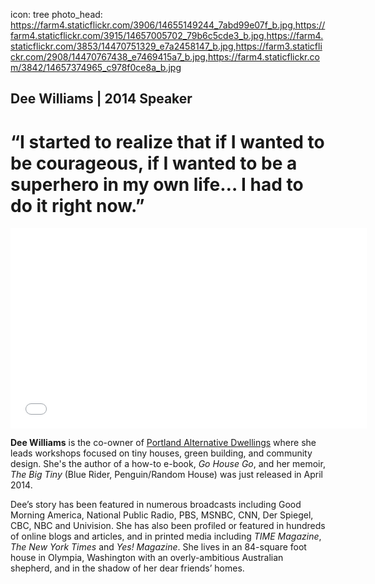 icon: tree
photo_head: https://farm4.staticflickr.com/3906/14655149244_7abd99e07f_b.jpg,https://farm4.staticflickr.com/3915/14657005702_79b6c5cde3_b.jpg,https://farm4.staticflickr.com/3853/14470751329_e7a2458147_b.jpg,https://farm3.staticflickr.com/2908/14470767438_e7469415a7_b.jpg,https://farm4.staticflickr.com/3842/14657374965_c978f0ce8a_b.jpg

## Dee Williams | 2014 Speaker

# “I started to realize that if I wanted to be courageous, if I wanted to be a superhero in my own life… I had to do it right now.”

<div class="zig-zags_blue"></div>

<iframe src="//player.vimeo.com/video/102690044?byline=0&amp;portrait=0&amp;color=adbf27" width="570" height="321" frameborder="0" webkitallowfullscreen mozallowfullscreen allowfullscreen></iframe>

<div class="line-canvas"></div>

**Dee Williams** is the co-owner of <a href="http://padtinyhouses.com" target="_blank">Portland Alternative Dwellings</a> where she leads workshops focused on tiny houses, green building, and community design. She's the author of a how-to e-book, *Go House Go*, and her memoir, *The Big Tiny* (Blue Rider, Penguin/Random House) was just released in April 2014.

Dee’s story has been featured in numerous broadcasts including Good Morning America, National Public Radio, PBS, MSNBC, CNN, Der Spiegel, CBC, NBC and Univision. She has also been profiled or featured in hundreds of online blogs and articles, and in printed media including *TIME Magazine*, *The New York Times* and *Yes! Magazine*. She lives in an 84-square foot house in Olympia, Washington with an overly-ambitious Australian shepherd, and in the shadow of her dear friends’ homes.
